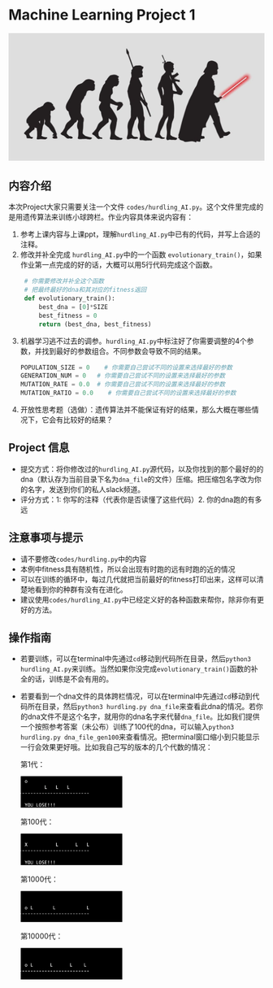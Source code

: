 # Machine Learning Project 1 

![header](figures/evolutionjpg.jpeg)

## 内容介绍

本次Project大家只需要关注一个文件 `codes/hurdling_AI.py`。这个文件里完成的是用遗传算法来训练小球跨栏。作业内容具体来说内容有：

1. 参考上课内容与上课ppt，理解`hurdling_AI.py`中已有的代码，并写上合适的注释。
2. 修改并补全完成 `hurdling_AI.py`中的一个函数 `evolutionary_train()`，如果作业第一点完成的好的话，大概可以用5行代码完成这个函数。
   ```python
    # 你需要修改并补全这个函数
    # 把最终最好的dna和其对应的fitness返回
    def evolutionary_train():
        best_dna = [0]*SIZE
        best_fitness = 0        
        return (best_dna, best_fitness)
    ```
3. 机器学习逃不过去的调参。`hurdling_AI.py`中标注好了你需要调整的4个参数，并找到最好的参数组合。不同参数会导致不同的结果。
   ```python
   POPULATION_SIZE = 0    # 你需要自己尝试不同的设置来选择最好的参数
   GENERATION_NUM = 0   # 你需要自己尝试不同的设置来选择最好的参数
   MUTATION_RATE = 0.0  # 你需要自己尝试不同的设置来选择最好的参数
   MUTATION_RATIO = 0.0    # 你需要自己尝试不同的设置来选择最好的参数
   ```
4. 开放性思考题（选做）：遗传算法并不能保证有好的结果，那么大概在哪些情况下，它会有比较好的结果？

## Project 信息
* 提交方式：将你修改过的`hurdling_AI.py`源代码，以及你找到的那个最好的的dna（默认存为当前目录下名为`dna_file`的文件）压缩。把压缩包名字改为你的名字，发送到你们的私人slack频道。
* 评分方式：1: 你写的注释（代表你是否读懂了这些代码）2. 你的dna跑的有多远

## 注意事项与提示
* 请不要修改`codes/hurdling.py`中的内容
* 本例中fitness具有随机性，所以会出现有时跑的远有时跑的近的情况
* 可以在训练的循环中，每过几代就把当前最好的fitness打印出来，这样可以清楚地看到你的种群有没有在进化。
* 建议使用`codes/hurdling_AI.py`中已经定义好的各种函数来帮你，除非你有更好的方法。

## 操作指南

* 若要训练，可以在terminal中先通过`cd`移动到代码所在目录，然后`python3 hurdling_AI.py`来训练。当然如果你没完成`evolutionary_train()`函数的补全的话，训练是不会有用的。
* 若要看到一个dna文件的具体跨栏情况，可以在terminal中先通过`cd`移动到代码所在目录，然后`python3 hurdling.py dna_file`来查看此dna的情况。若你的dna文件不是这个名字，就用你的dna名字来代替`dna_file`。比如我们提供一个按照参考答案（未公布）训练了100代的dna，可以输入`python3 hurdling.py dna_file_gen100`来查看情况。把terminal窗口缩小到只能显示一行会效果更好哦。比如我自己写的版本的几个代数的情况：
  
    第1代：     
    
    <img src="figures/gen1.gif" alt="drawing" width="200"/>
    
    第100代：
    
    <img src="figures/gen100.gif" alt="drawing" width="200"/>
    
    第1000代：
    
    <img src="figures/gen1000.gif" alt="drawing" width="200"/>
    
    第10000代：
    
    <img src="figures/gen10000.gif" alt="drawing" width="200"/>